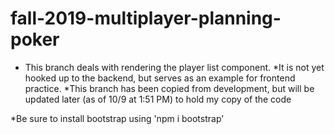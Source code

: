 # fall-2019-multiplayer-planning-poker
* This branch deals with rendering the player list component.
    *It is not yet hooked up to the backend, but serves as an example for frontend practice.
    *This branch has been copied from development, but will be updated later (as of 10/9 at 1:51 PM) to hold my copy of the code

*Be sure to install bootstrap using 'npm i bootstrap'